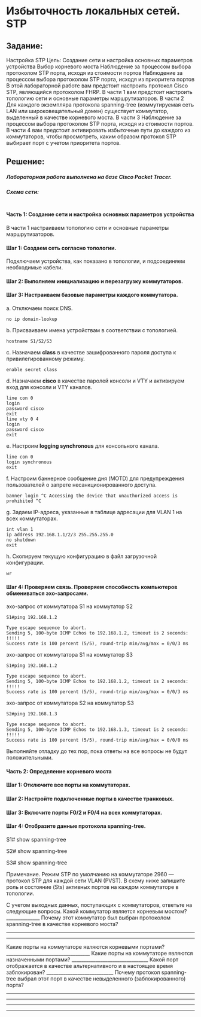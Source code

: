 # Избыточность локальных сетей. STP

##  Задание:
Настройка STP
Цель: Создание сети и настройка основных параметров устройства
Выбор корневого моста
Наблюдение за процессом выбора протоколом STP порта, исходя из стоимости портов
Наблюдение за процессом выбора протоколом STP порта, исходя из приоритета портов
В этой лабораторной работе вам предстоит настроить протокол Cisco STP, являющийся протоколом FHRP.
В части 1 вам предстоит настроить топологию сети и основные параметры маршрутизаторов.
В части 2 Для каждого экземпляра протокола spanning-tree (коммутируемая сеть LAN или широковещательный домен) существует коммутатор, выделенный в качестве корневого моста.
В части 3 Наблюдение за процессом выбора протоколом STP порта, исходя из стоимости портов.
В части 4 вам предстоит активировать избыточные пути до каждого из коммутаторов, чтобы просмотреть, каким образом протокол STP выбирает порт с учетом приоритета портов.

##  Решение:

##### Лабораторная работа выполнена на базе Cisco Packet Tracer.

##### Схема сети:

![]()

#### Часть 1:	Создание сети и настройка основных параметров устройства

В части 1 настраиваем топологию сети и основные параметры маршрутизаторов.
#### Шаг 1:	Создаем сеть согласно топологии.
Подключаем устройства, как показано в топологии, и подсоединяем необходимые кабели.
#### Шаг 2:	Выполняем инициализацию и перезагрузку коммутаторов.
#### Шаг 3:	Настраиваем базовые параметры каждого коммутатора.
a.	Отключаем поиск DNS.
```
no ip domain-lookup
```
b.	Присваиваем имена устройствам в соответствии с топологией.
```
hostname S1/S2/S3
```
c.	Назначаем **class** в качестве зашифрованного пароля доступа к привилегированному режиму.
```
enable secret class
```
d.	Назначаем **cisco** в качестве паролей консоли и VTY и активируем вход для консоли и VTY каналов.
```
line con 0
login
password cisco
exit
line vty 0 4
login
password cisco
exit
```
e.	Настроим **logging synchronous** для консольного канала.
```
line con 0
login synchronous
exit
```
f.	Настроим баннерное сообщение дня (MOTD) для предупреждения пользователей о запрете несанкционированного доступа.
```
banner login ^C Accessing the device that unauthorized access is prohibited ^C
```
g.	Задаем IP-адреса, указанные в таблице адресации для VLAN 1 на всех коммутаторах.
```
int vlan 1
ip address 192.168.1.1/2/3 255.255.255.0
no shutdown
exit
```
h.	Скопируем текущую конфигурацию в файл загрузочной конфигурации.
```
wr
```
#### Шаг 4:	Проверяем связь. Проверяем способность компьютеров обмениваться эхо-запросами.

эхо-запрос от коммутатора S1 на коммутатор S2
```
S1#ping 192.168.1.2

Type escape sequence to abort.
Sending 5, 100-byte ICMP Echos to 192.168.1.2, timeout is 2 seconds:
!!!!!
Success rate is 100 percent (5/5), round-trip min/avg/max = 0/0/3 ms
```
эхо-запрос от коммутатора S1 на коммутатор S3
```
S1#ping 192.168.1.2

Type escape sequence to abort.
Sending 5, 100-byte ICMP Echos to 192.168.1.2, timeout is 2 seconds:
!!!!!
Success rate is 100 percent (5/5), round-trip min/avg/max = 0/0/3 ms
```
эхо-запрос от коммутатора S2 на коммутатор S3
```
S2#ping 192.168.1.3

Type escape sequence to abort.
Sending 5, 100-byte ICMP Echos to 192.168.1.3, timeout is 2 seconds:
!!!!!
Success rate is 100 percent (5/5), round-trip min/avg/max = 0/0/0 ms
```

Выполняйте отладку до тех пор, пока ответы на все вопросы не будут положительными.

#### Часть 2:	Определение корневого моста
#### Шаг 1:	Отключите все порты на коммутаторах.
#### Шаг 2:	Настройте подключенные порты в качестве транковых.
#### Шаг 3:	Включите порты F0/2 и F0/4 на всех коммутаторах.
#### Шаг 4:	Отобразите данные протокола spanning-tree.

S1# show spanning-tree

S2# show spanning-tree

S3# show spanning-tree

Примечание. Режим STP по умолчанию на коммутаторе 2960 — протокол STP для каждой сети VLAN (PVST).
В схему ниже запишите роль и состояние (Sts) активных портов на каждом коммутаторе в топологии.
 
С учетом выходных данных, поступающих с коммутаторов, ответьте на следующие вопросы.
Какой коммутатор является корневым мостом? ______________
Почему этот коммутатор был выбран протоколом spanning-tree в качестве корневого моста?
_______________________________________________________________________________________
_______________________________________________________________________________________
Какие порты на коммутаторе являются корневыми портами? ___________________________________
Какие порты на коммутаторе являются назначенными портами? ________________________________
Какой порт отображается в качестве альтернативного и в настоящее время заблокирован? ____________________________
Почему протокол spanning-tree выбрал этот порт в качестве невыделенного (заблокированного) порта?
_______________________________________________________________________________________
_______________________________________________________________________________________
_______________________________________________________________________________________
_______________________________________________________________________________________


